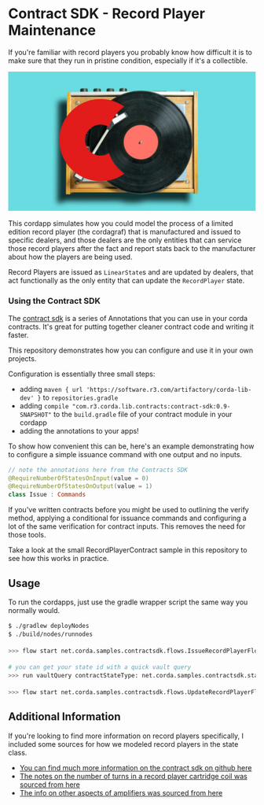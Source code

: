 # Contract SDK - Record Player Maintenance


If you're familiar with record players you probably know how difficult it is to make sure that they run in pristine condition, especially if it's a collectible.

![](./cordaphone.png)


This cordapp simulates how you could model the process of a limited edition record player (the cordagraf) that is manufactured and issued to specific dealers, and those dealers are the only entities that can service those record players after the fact and report stats back to the manufacturer about how the players are being used.

Record Players are issued as `LinearState`s and are updated by dealers, that act functionally as the only entity that can update the `RecordPlayer` state.


### Using the Contract SDK

The [contract sdk](https://github.com/corda/contract-sdk) is a series of Annotations that you can use in your corda contracts. It's great for putting together cleaner contract code and writing it faster.

This repository demonstrates how you can configure and use it in your own projects.

Configuration is essentially three small steps:

- adding `maven { url 'https://software.r3.com/artifactory/corda-lib-dev' }` to `repositories.gradle`
- adding `compile "com.r3.corda.lib.contracts:contract-sdk:0.9-SNAPSHOT"` to the `build.gradle` file of your contract module in your cordapp
- adding the annotations to your apps!


To show how convenient this can be, here's an example demonstrating how to configure a simple issuance command with one output and no inputs.

```kotlin
// note the annotations here from the Contracts SDK
@RequireNumberOfStatesOnInput(value = 0)
@RequireNumberOfStatesOnOutput(value = 1)
class Issue : Commands
```

If you've written contracts before you might be used to outlining the verify method, applying a conditional for issuance commands and configuring a lot of the same verification for contract inputs. This removes the need for those tools.

Take a look at the small RecordPlayerContract sample in this repository to see how this works in practice.

## Usage

To run the cordapps, just use the gradle wrapper script the same way you normally would.

```sh
$ ./gradlew deployNodes
$ ./build/nodes/runnodes

>>> flow start net.corda.samples.contractsdk.flows.IssueRecordPlayerFlow dealer: "O=Alice Audio,L=New York,C=US", needle: spherical

# you can get your state id with a quick vault query
>>> run vaultQuery contractStateType: net.corda.samples.contractsdk.states.RecordPlayerState

>>> flow start net.corda.samples.contractsdk.flows.UpdateRecordPlayerFlow stateId: < Place State ID here >, needleId: spherical, magneticStrength: 100, coilTurns: 100, amplifierSNR: 10000, songsPlayed: 100
```

## Additional Information

If you're looking to find more information on record players specifically, I included some sources for how we modeled record players in the state class.

- [You can find much more information on the contract sdk on github here](https://github.com/corda/contract-sdk)
- [The notes on the number of turns in a record player cartridge coil was sourced from here](https://www.vinylengine.com/turntable_forum/viewtopic.php?t=35449)
- [The info on other aspects of amplifiers was sourced from here](https://www.cambridgeaudio.com/usa/en/blog/amplifier-specifications)


